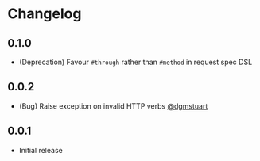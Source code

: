 # Changelog

## 0.1.0
- (Deprecation) Favour `#through` rather than `#method` in request spec DSL

## 0.0.2
- (Bug) Raise exception on invalid HTTP verbs [@dgmstuart](https://github.com/dgmstuart)

## 0.0.1
- Initial release
